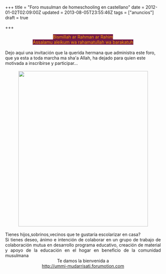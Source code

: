 +++
title = "Foro musulman de homeschooling en castellano"
date = 2012-01-02T02:09:00Z
updated = 2013-08-05T23:55:46Z
tags = ["anuncios"]
draft = true

+++

<div dir="ltr" style="text-align: left;" trbidi="on"><div class="separator" style="clear: both; text-align: center;"></div><div class="separator" style="clear: both; text-align: center;"></div><div style="text-align: center;"><span style="background-color: #741b47; color: orange;">Bismillah ar Rahman ar Rahim</span></div><div style="text-align: center;"><span style="background-color: #741b47; color: orange;">Assalamu aleikum wa rahamatullah wa barakatuh</span></div><br />Dejo aqui una invitación que la querida hermana que administra este foro, que ya esta a toda marcha ma sha'a Allah, ha dejado para quien este motivada a inscribirse y participar...<br /><br /><div class="center"><div align="center"><img alt="" height="502" src="http://ummi-mudarrisati.site90.com/miscelaneos/curriculum.png" width="419" /> </div><div class="orange" style="text-align: left;"><br />Tienes hijos,sobrinos,vecinos que te gustaría escolarizar en casa?</div><div class="purple" style="text-align: left;"><div style="text-align: justify;">Si tienes deseo, ánimo e intención de colaborar en un grupo de trabajo de colaboración mutua en desarrollo programa educativo, creación de material y apoyo de la educación en el hogar en beneficio de la comunidad musulmana</div></div><div class="green" style="text-align: center;">Te damos la bienvenida a<br /><a href="http://ummi-mudarrisati.forumotion.com/">http://ummi-mudarrisati.forumotion.com</a></div></div></div>

